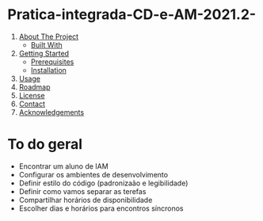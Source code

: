 # Pratica-integrada-CD-e-AM-2021.2-

<ol>
<li>
    <a href="#about-the-project">About The Project</a>
    <ul>
    <li><a href="#built-with">Built With</a></li>
    </ul>
</li>
<li>
    <a href="#getting-started">Getting Started</a>
    <ul>
    <li><a href="#prerequisites">Prerequisites</a></li>
    <li><a href="#installation">Installation</a></li>
    </ul>
</li>
<li><a href="#usage">Usage</a></li>
<li><a href="#to do">Roadmap</a></li>
<li><a href="#license">License</a></li>
<li><a href="#contact">Contact</a></li>
<li><a href="#acknowledgements">Acknowledgements</a></li>
</ol>

# To do geral

* Encontrar um aluno de IAM
* Configurar os ambientes de desenvolvimento
* Definir estilo do código (padronizaão e legibilidade)
* Definir como vamos separar as terefas
* Compartilhar horários de disponibilidade
* Escolher dias e horários para encontros síncronos
